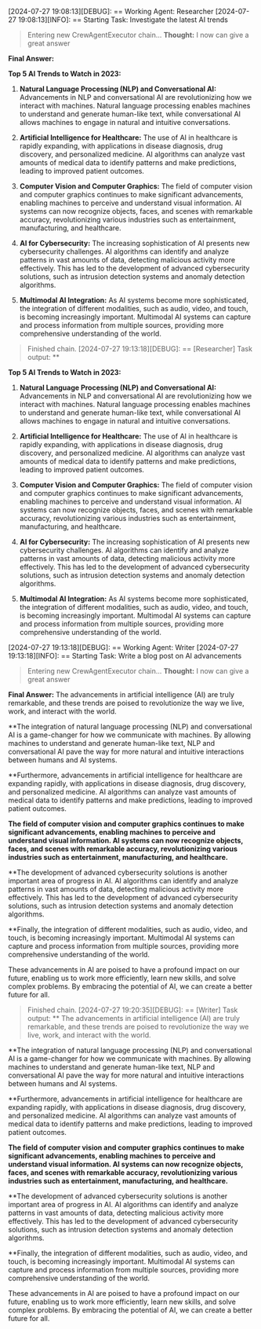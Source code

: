  [2024-07-27 19:08:13][DEBUG]: == Working Agent: Researcher
 [2024-07-27 19:08:13][INFO]: == Starting Task: Investigate the latest AI trends


> Entering new CrewAgentExecutor chain...
**Thought:** I now can give a great answer

**Final Answer:**

**Top 5 AI Trends to Watch in 2023:**

1. **Natural Language Processing (NLP) and Conversational AI:** Advancements in NLP and conversational AI are revolutionizing how we interact with machines. Natural language processing enables machines to understand and generate human-like text, while conversational AI allows machines to engage in natural and intuitive conversations.


2. **Artificial Intelligence for Healthcare:** The use of AI in healthcare is rapidly expanding, with applications in disease diagnosis, drug discovery, and personalized medicine. AI algorithms can analyze vast amounts of medical data to identify patterns and make predictions, leading to improved patient outcomes.


3. **Computer Vision and Computer Graphics:** The field of computer vision and computer graphics continues to make significant advancements, enabling machines to perceive and understand visual information. AI systems can now recognize objects, faces, and scenes with remarkable accuracy, revolutionizing various industries such as entertainment, manufacturing, and healthcare.


4. **AI for Cybersecurity:** The increasing sophistication of AI presents new cybersecurity challenges. AI algorithms can identify and analyze patterns in vast amounts of data, detecting malicious activity more effectively. This has led to the development of advanced cybersecurity solutions, such as intrusion detection systems and anomaly detection algorithms.


5. **Multimodal AI Integration:** As AI systems become more sophisticated, the integration of different modalities, such as audio, video, and touch, is becoming increasingly important. Multimodal AI systems can capture and process information from multiple sources, providing more comprehensive understanding of the world.

> Finished chain.
 [2024-07-27 19:13:18][DEBUG]: == [Researcher] Task output: **

**Top 5 AI Trends to Watch in 2023:**

1. **Natural Language Processing (NLP) and Conversational AI:** Advancements in NLP and conversational AI are revolutionizing how we interact with machines. Natural language processing enables machines to understand and generate human-like text, while conversational AI allows machines to engage in natural and intuitive conversations.


2. **Artificial Intelligence for Healthcare:** The use of AI in healthcare is rapidly expanding, with applications in disease diagnosis, drug discovery, and personalized medicine. AI algorithms can analyze vast amounts of medical data to identify patterns and make predictions, leading to improved patient outcomes.


3. **Computer Vision and Computer Graphics:** The field of computer vision and computer graphics continues to make significant advancements, enabling machines to perceive and understand visual information. AI systems can now recognize objects, faces, and scenes with remarkable accuracy, revolutionizing various industries such as entertainment, manufacturing, and healthcare.


4. **AI for Cybersecurity:** The increasing sophistication of AI presents new cybersecurity challenges. AI algorithms can identify and analyze patterns in vast amounts of data, detecting malicious activity more effectively. This has led to the development of advanced cybersecurity solutions, such as intrusion detection systems and anomaly detection algorithms.


5. **Multimodal AI Integration:** As AI systems become more sophisticated, the integration of different modalities, such as audio, video, and touch, is becoming increasingly important. Multimodal AI systems can capture and process information from multiple sources, providing more comprehensive understanding of the world.


 [2024-07-27 19:13:18][DEBUG]: == Working Agent: Writer
 [2024-07-27 19:13:18][INFO]: == Starting Task: Write a blog post on AI advancements


> Entering new CrewAgentExecutor chain...
**Thought:** I now can give a great answer

**Final Answer:** The advancements in artificial intelligence (AI) are truly remarkable, and these trends are poised to revolutionize the way we live, work, and interact with the world.

**The integration of natural language processing (NLP) and conversational AI is a game-changer for how we communicate with machines. By allowing machines to understand and generate human-like text, NLP and conversational AI pave the way for more natural and intuitive interactions between humans and AI systems.

**Furthermore, advancements in artificial intelligence for healthcare are expanding rapidly, with applications in disease diagnosis, drug discovery, and personalized medicine. AI algorithms can analyze vast amounts of medical data to identify patterns and make predictions, leading to improved patient outcomes.

**The field of computer vision and computer graphics continues to make significant advancements, enabling machines to perceive and understand visual information. AI systems can now recognize objects, faces, and scenes with remarkable accuracy, revolutionizing various industries such as entertainment, manufacturing, and healthcare.**

**The development of advanced cybersecurity solutions is another important area of progress in AI. AI algorithms can identify and analyze patterns in vast amounts of data, detecting malicious activity more effectively. This has led to the development of advanced cybersecurity solutions, such as intrusion detection systems and anomaly detection algorithms.

**Finally, the integration of different modalities, such as audio, video, and touch, is becoming increasingly important. Multimodal AI systems can capture and process information from multiple sources, providing more comprehensive understanding of the world.

These advancements in AI are poised to have a profound impact on our future, enabling us to work more efficiently, learn new skills, and solve complex problems. By embracing the potential of AI, we can create a better future for all.

> Finished chain.
 [2024-07-27 19:20:35][DEBUG]: == [Writer] Task output: ** The advancements in artificial intelligence (AI) are truly remarkable, and these trends are poised to revolutionize the way we live, work, and interact with the world.

**The integration of natural language processing (NLP) and conversational AI is a game-changer for how we communicate with machines. By allowing machines to understand and generate human-like text, NLP and conversational AI pave the way for more natural and intuitive interactions between humans and AI systems.

**Furthermore, advancements in artificial intelligence for healthcare are expanding rapidly, with applications in disease diagnosis, drug discovery, and personalized medicine. AI algorithms can analyze vast amounts of medical data to identify patterns and make predictions, leading to improved patient outcomes.

**The field of computer vision and computer graphics continues to make significant advancements, enabling machines to perceive and understand visual information. AI systems can now recognize objects, faces, and scenes with remarkable accuracy, revolutionizing various industries such as entertainment, manufacturing, and healthcare.**

**The development of advanced cybersecurity solutions is another important area of progress in AI. AI algorithms can identify and analyze patterns in vast amounts of data, detecting malicious activity more effectively. This has led to the development of advanced cybersecurity solutions, such as intrusion detection systems and anomaly detection algorithms.

**Finally, the integration of different modalities, such as audio, video, and touch, is becoming increasingly important. Multimodal AI systems can capture and process information from multiple sources, providing more comprehensive understanding of the world.

These advancements in AI are poised to have a profound impact on our future, enabling us to work more efficiently, learn new skills, and solve complex problems. By embracing the potential of AI, we can create a better future for all.